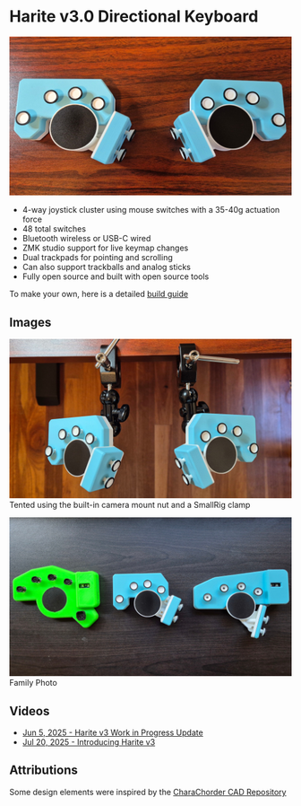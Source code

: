 # Harite v3.0 Directional Keyboard

![](./images/harite.jpg)

- 4-way joystick cluster using mouse switches with a 35-40g actuation force
- 48 total switches
- Bluetooth wireless or USB-C wired
- ZMK studio support for live keymap changes
- Dual trackpads for pointing and scrolling
- Can also support trackballs and analog sticks
- Fully open source and built with open source tools

To make your own, here is a detailed [build guide](./build.md)

## Images

![](./images/harite-tented.jpg)
Tented using the built-in camera mount nut and a SmallRig clamp

![](./images/family.jpg)
Family Photo

## Videos

- [Jun 5, 2025 - Harite v3 Work in Progress Update](https://youtu.be/gxmuGMYN8iI?si=tEg1mbLF8ET155gk)
- [Jul 20, 2025 - Introducing Harite v3](https://youtu.be/IIlZKIpx4Kw)

## Attributions

Some design elements were inspired by the [CharaChorder CAD Repository](https://github.com/CharaChorder/CAD-CAM)
